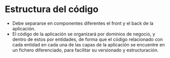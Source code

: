 # Estructura del código

- Debe separarse en componentes diferentes el front y el back de la aplicación.
- El código de la aplicación se organizará por dominios de negocio, y dentro de estos por entidades, de forma que el código relacionado con cada entidad en cada una de las capas de la aplicación se encuentre en un fichero diferenciado, para facilitar su versionado y estructuración.

